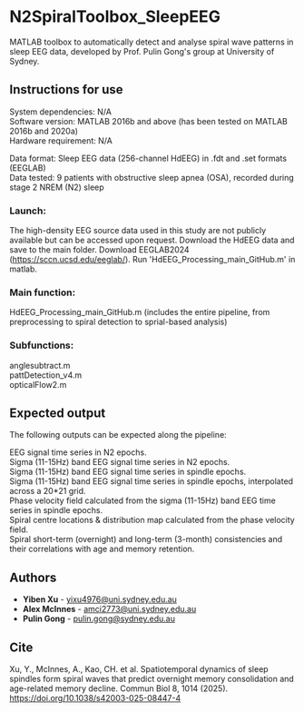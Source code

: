 # N2SpiralToolbox_SleepEEG
MATLAB toolbox to automatically detect and analyse spiral wave patterns in sleep EEG data, developed by Prof. Pulin Gong's group at University of Sydney.
## Instructions for use
System dependencies: N/A <br />
Software version: MATLAB 2016b and above (has been tested on MATLAB 2016b and 2020a) <br />
Hardware requirement: N/A

Data format: Sleep EEG data (256-channel HdEEG) in .fdt and .set formats (EEGLAB) <br />
Data tested: 9 patients with obstructive sleep apnea (OSA), recorded during stage 2 NREM (N2) sleep <br />

### Launch: <br />
The high-density EEG source data used in this study are not publicly available but can be accessed upon request. 
Download the HdEEG data and save to the main folder.
Download EEGLAB2024 (https://sccn.ucsd.edu/eeglab/).
Run 'HdEEG_Processing_main_GitHub.m' in matlab. 

### Main function: 

HdEEG_Processing_main_GitHub.m (includes the entire pipeline, from preprocessing to spiral detection to sprial-based analysis)

### Subfunctions:
anglesubtract.m <br />
pattDetection_v4.m <br />
opticalFlow2.m <br />

## Expected output <br />

The following outputs can be expected along the pipeline:<br />

EEG signal time series in N2 epochs.<br />
Sigma (11-15Hz) band EEG signal time series in N2 epochs.<br />
Sigma (11-15Hz) band EEG signal time series in spindle epochs.<br />
Sigma (11-15Hz) band EEG signal time series in spindle epochs, interpolated across a 20*21 grid.<br />
Phase velocity field calculated from the sigma (11-15Hz) band EEG time series in spindle epochs.<br />
Spiral centre locations & distribution map calculated from the phase velocity field.<br />
Spiral short-term (overnight) and long-term (3-month) consistencies and their correlations with age and memory retention.<br />


## Authors

* **Yiben Xu** - yixu4976@uni.sydney.edu.au
* **Alex McInnes** - amci2773@uni.sydney.edu.au
* **Pulin Gong** - pulin.gong@sydney.edu.au
  
## Cite
Xu, Y., McInnes, A., Kao, CH. et al. Spatiotemporal dynamics of sleep spindles form spiral waves that predict overnight memory consolidation and age-related memory decline. Commun Biol 8, 1014 (2025). https://doi.org/10.1038/s42003-025-08447-4

